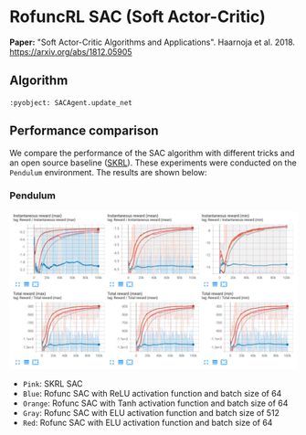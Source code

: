 # RofuncRL SAC (Soft Actor-Critic)

**Paper:** "Soft Actor-Critic Algorithms and Applications". Haarnoja et al. 2018. https://arxiv.org/abs/1812.05905


## Algorithm 

```{literalinclude} ../../../../rofunc/learning/RofuncRL/agents/online/sac_agent.py
:pyobject: SACAgent.update_net
```

## Performance comparison

We compare the performance of the SAC algorithm with different tricks and an open source baseline 
([SKRL](https://github.com/Toni-SM/skrl/tree/main)). These experiments were conducted on the `Pendulum` environment. 
The results are shown below:

### Pendulum
![Pendulum](../../../img/RofuncSAC_Pendulum_perf.png)
- `Pink`: SKRL SAC
- `Blue`: Rofunc SAC with ReLU activation function and batch size of 64
- `Orange`: Rofunc SAC with Tanh activation function and batch size of 64
- `Gray`: Rofunc SAC with ELU activation function and batch size of 512
- `Red`: Rofunc SAC with ELU activation function and batch size of 64